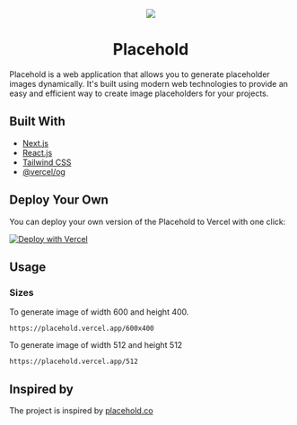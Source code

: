 <p align="center">
  <a href="https://placehold.vercel.app">
    <img src="https://placehold.vercel.app/600x400">
  </a>
  <h1 align="center">Placehold</h1>
</a>

Placehold is a web application that allows you to generate placeholder images dynamically. It's built using modern web technologies to provide an easy and efficient way to create image placeholders for your projects.

## Built With
- [Next.js](https://nextjs.org/?ref=https://github.com/akshitkrnagpal/brokkn)
- [React.js](https://reactjs.org/?ref=https://github.com/akshitkrnagpal/brokkn)
- [Tailwind CSS](https://tailwindcss.com/?ref=https://github.com/akshitkrnagpal/brokkn)
- [@vercel/og](https://www.npmjs.com/package/@vercel/og)

## Deploy Your Own

You can deploy your own version of the Placehold to Vercel with one click:

[![Deploy with Vercel](https://vercel.com/button)](https://vercel.com/new/clone?repository-url=https%3A%2F%2Fgithub.com%2Fakshitkrnagpal%2Fplacehold)

## Usage 

### Sizes
To generate image of width 600 and height 400.
```
https://placehold.vercel.app/600x400
```

To generate image of width 512 and height 512
```
https://placehold.vercel.app/512
```


## Inspired by

The project is inspired by [placehold.co](https://placehold.co/)
